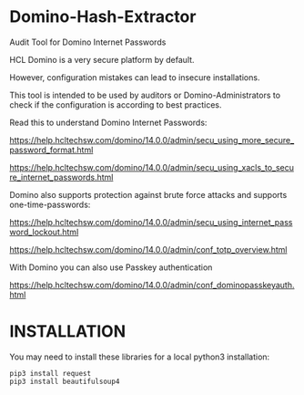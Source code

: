 # Domino-Hash-Extractor
Audit Tool for Domino Internet Passwords


HCL Domino is a very secure platform by default.

However, configuration mistakes can lead to insecure installations.

This tool is intended to be used by auditors or Domino-Administrators to check if the configuration is according to best practices.


Read this to understand Domino Internet Passwords:

https://help.hcltechsw.com/domino/14.0.0/admin/secu_using_more_secure_password_format.html

https://help.hcltechsw.com/domino/14.0.0/admin/secu_using_xacls_to_secure_internet_passwords.html

Domino also supports protection against brute force attacks and supports one-time-passwords:

https://help.hcltechsw.com/domino/14.0.0/admin/secu_using_internet_password_lockout.html

https://help.hcltechsw.com/domino/14.0.0/admin/conf_totp_overview.html

With Domino you can also use Passkey authentication

https://help.hcltechsw.com/domino/14.0.0/admin/conf_dominopasskeyauth.html


# INSTALLATION

You may need to install these libraries for a local python3 installation:

```
pip3 install request
pip3 install beautifulsoup4
```
